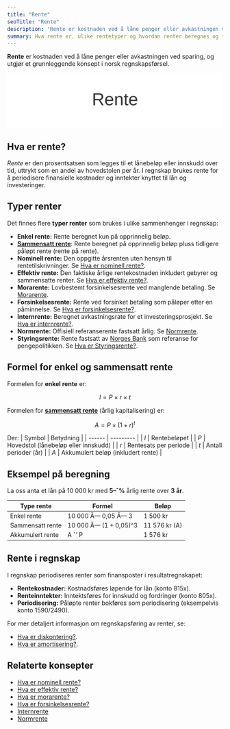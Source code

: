 ```yaml
---
title: "Rente"
seoTitle: "Rente"
description: 'Rente er kostnaden ved å låne penger eller avkastningen ved sparing, og utgjør et grunnleggende konsept i norsk regnskapsførsel.'
summary: Hva rente er, ulike rentetyper og hvordan renter beregnes og føres i regnskap.
---
```


**Rente** er kostnaden ved å låne penger eller avkastningen ved sparing, og utgjør et grunnleggende konsept i norsk regnskapsførsel.

![Rente](rente-image.svg)

## Hva er rente?

*Rente* er den prosentsatsen som legges til et lånebeløp eller innskudd over tid, uttrykt som en andel av hovedstolen per år. I regnskap brukes rente for å periodisere finansielle kostnader og inntekter knyttet til lån og investeringer.

## Typer renter

Det finnes flere **typer renter** som brukes i ulike sammenhenger i regnskap:

* **Enkel rente:** Rente beregnet kun på opprinnelig beløp.
* [**Sammensatt rente**](/blogs/regnskap/renters-rente "Renters rente “ Rente på rente i regnskap"): Rente beregnet på opprinnelig beløp pluss tidligere påløpt rente (rente på rente).
* **Nominell rente:** Den oppgitte årsrenten uten hensyn til rentetilskrivninger. Se [Hva er nominell rente?](/blogs/regnskap/hva-er-nominell-rente "Hva er nominell rente? Definisjon og Beregning").
* **Effektiv rente:** Den faktiske årlige rentekostnaden inkludert gebyrer og sammensatte renter. Se [Hva er effektiv rente?](/blogs/regnskap/hva-er-effektiv-rente "Hva er effektiv rente? Beregning og Eksempler").
* **Morarente:** Lovbestemt forsinkelsesrente ved manglende betaling. Se [Morarente](/blogs/regnskap/hva-er-morarente "Morarente “ Juridisk Grunnlag og Beregning").
* **Forsinkelsesrente:** Rente ved forsinket betaling som påløper etter en påminnelse. Se [Hva er forsinkelsesrente?](/blogs/regnskap/hva-er-forsinkelsesrente "Forsinkelsesrente “ Definisjon og Satser").
* **Internrente:** Beregnet avkastningsrate for et investeringsprosjekt. Se [Hva er internrente?](/blogs/regnskap/internrente "Internrente “ Beregning av Avkastning").
* **Normrente:** Offisiell referanserente fastsatt årlig. Se [Normrente](/blogs/regnskap/normrente "Normrente “ Definisjon og Bruk").
* **Styringsrente:** Rente fastsatt av [Norges Bank](/blogs/regnskap/norges-bank "Hva er Norges Bank? Rolle og Funksjoner i Norsk Økonomi") som referanse for pengepolitikken. Se [Hva er Styringsrente?](/blogs/regnskap/styringsrente "Hva er Styringsrente? Komplett Guide til Norges Bank sin Styringsrente").

## Formel for enkel og sammensatt rente

Formelen for **enkel rente** er:

$$
I = P \times r \times t
$$

Formelen for [**sammensatt rente**](/blogs/regnskap/renters-rente "Renters rente “ Rente på rente i regnskap") (årlig kapitalisering) er:

$$
A = P \times (1 + r)^t
$$

Der:
| Symbol | Betydning |
| ------ | --------- |
| *I*    | Rentebeløpet |
| *P*    | Hovedstol (lånebeløp eller innskudd) |
| *r*    | Rentesats per periode |
| *t*    | Antall perioder (år) |
| *A*    | Akkumulert beløp (inkludert rente) |

## Eksempel på beregning

La oss anta et lån på 10 000 kr med **5–¯%** årlig rente over **3 år**.

| Type rente      | Formel                  | Beløp         |
| -----------------| ------------------------ | ------------- |
| Enkel rente      | 10 000 Ã— 0,05 Ã— 3        | 1 500 kr      |
| Sammensatt rente | 10 000 Ã— (1 + 0,05)^3    | 11 576 kr (A) |
| Akkumulert rente | A ˆ’ P                    | 1 576 kr      |

## Rente i regnskap

I regnskap periodiseres renter som finansposter i resultatregnskapet:

* **Rentekostnader:** Kostnadsføres løpende for lån (konto 815x).
* **Renteinntekter:** Inntektsføres for innskudd og fordringer (konto 805x).
* **Periodisering:** Påløpte renter bokføres som periodisering (eksempelvis konto 1590/2490).

For mer detaljert informasjon om regnskapsføring av renter, se:
* [Hva er diskontering?](/blogs/regnskap/hva-er-diskontering "Diskontering “ Nåverdi og Kontantstrøm").
* [Hva er amortisering?](/blogs/regnskap/hva-er-amortisering "Amortisering “ Avskrivninger og Avdrag").

## Relaterte konsepter

* [Hva er nominell rente?](/blogs/regnskap/hva-er-nominell-rente "Hva er nominell rente? Definisjon og Beregning")
* [Hva er effektiv rente?](/blogs/regnskap/hva-er-effektiv-rente "Hva er effektiv rente? Beregning og Eksempler")
* [Hva er morarente?](/blogs/regnskap/hva-er-morarente "Morarente “ Juridisk Grunnlag og Beregning")
* [Hva er forsinkelsesrente?](/blogs/regnskap/hva-er-forsinkelsesrente "Forsinkelsesrente “ Definisjon og Satser")
* [Internrente](/blogs/regnskap/internrente "Internrente “ Beregning av Avkastning")
* [Normrente](/blogs/regnskap/normrente "Normrente “ Definisjon og Bruk")











